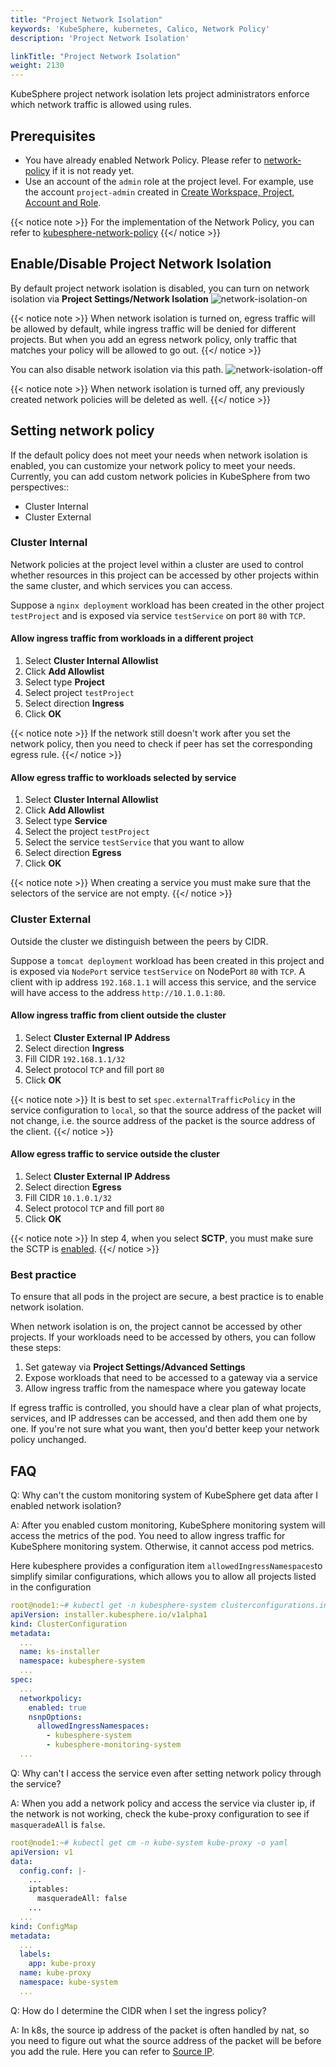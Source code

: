```yaml
---
title: "Project Network Isolation"
keywords: 'KubeSphere, kubernetes, Calico, Network Policy'
description: 'Project Network Isolation'

linkTitle: "Project Network Isolation"
weight: 2130
---
```


KubeSphere project network isolation lets project administrators enforce which network traffic is allowed using rules.

## Prerequisites

- You have already enabled Network Policy. Please refer to [network-policy](../../pluggable-components/network-policy) if it is not ready yet.
- Use an account of the `admin` role at the project level. For example, use the account `project-admin` created in [Create Workspace, Project, Account and Role](../../quick-start/create-workspace-and-project/).

{{< notice note >}}
For the implementation of the Network Policy, you can refer to [kubesphere-network-policy](https://github.com/kubesphere/community/blob/master/sig-network/concepts-and-designs/kubesphere-network-policy.md)
{{</ notice >}}

## Enable/Disable Project Network Isolation

By default project network isolation is disabled, you can turn on network isolation via **Project Settings/Network Isolation**
![network-isolation-on](/images/docs/project-administration/network-isolation-on.png)

{{< notice note >}}
When network isolation is turned on, egress traffic will be allowed by default, while ingress traffic will be denied for
 different projects. But when you add an egress network policy, only traffic that matches your policy will be allowed to go out.
{{</ notice >}}

You can also disable network isolation via this path.
![network-isolation-off](/images/docs/project-administration/network-isolation-off.png)

{{< notice note >}}
When network isolation is turned off, any previously created network policies will be deleted as well.
{{</ notice >}}

## Setting network policy

If the default policy does not meet your needs when network isolation is enabled, you can customize your network policy
to meet your needs. Currently, you can add custom network policies in KubeSphere from two perspectives::
- Cluster Internal
- Cluster External

### Cluster Internal

Network policies at the project level within a cluster are used to control whether resources in this project can be accessed by other projects within the same cluster, and which services you can access.

Suppose a `nginx deployment` workload has been created in the other project `testProject` and is exposed via service `testService` on port `80` with `TCP`.

#### Allow ingress traffic from workloads in a different project

1. Select **Cluster Internal Allowlist**
2. Click **Add Allowlist**
3. Select type **Project**
4. Select project `testProject`
5. Select direction **Ingress**
6. Click **OK**

{{< notice note >}}
If the network still doesn't work after you set the network policy, then you need to check if peer has set the corresponding egress rule.
{{</ notice >}}

#### Allow egress traffic to workloads selected by service

1. Select **Cluster Internal Allowlist**
2. Click **Add Allowlist**
3. Select type **Service**
4. Select the project `testProject`
5. Select the service `testService` that you want to allow
6. Select direction **Egress**
7. Click **OK**

{{< notice note >}}
When creating a service you must make sure that the selectors of the service are not empty.
{{</ notice >}}

### Cluster External

Outside the cluster we distinguish between the peers by CIDR.

Suppose a `tomcat deployment` workload has been created in this project  and is exposed via `NodePort` service `testService` on NodePort `80` with `TCP`.
A client with ip address `192.168.1.1` will access this service, and the service will have access to the address `http://10.1.0.1:80`.

#### Allow ingress traffic from client outside the cluster

1. Select **Cluster External IP Address**
2. Select direction **Ingress**
3. Fill CIDR `192.168.1.1/32`
4. Select protocol `TCP` and fill port `80`
5. Click **OK**

{{< notice note >}}
It is best to set `spec.externalTrafficPolicy` in the service configuration to `local`, so that the source address of the packet will not change, i.e. the source address of the packet is the source address of the client.
{{</ notice >}}

#### Allow egress traffic to service outside the cluster

1. Select **Cluster External IP Address**
2. Select direction **Egress**
3. Fill CIDR `10.1.0.1/32`
4. Select protocol `TCP` and fill port `80`
5. Click **OK**

{{< notice note >}}
In step 4, when you select **SCTP**, you must make sure the SCTP is [enabled](https://kubernetes.io/docs/concepts/services-networking/network-policies/#sctp-support). 
{{</ notice >}}

### Best practice

To ensure that all pods in the project are secure, a best practice is to enable network isolation. 

When network isolation is on, the project cannot be accessed by other projects.  If your workloads need to be accessed by others, you can follow these steps:
1. Set gateway via **Project Settings/Advanced Settings**
2. Expose workloads that need to be accessed to a gateway via a service
3. Allow ingress traffic from the namespace where you gateway locate

If egress traffic is controlled, you should have a clear plan of what projects, services, and IP addresses can be accessed, and then add them one by one.
If you're not sure what you want, then you'd better keep your network policy unchanged.

## FAQ

Q: Why can't the custom monitoring system of KubeSphere get data after I enabled network isolation?

A: After you enabled custom monitoring, KubeSphere monitoring system will access the metrics of the pod. You need to allow ingress traffic for KubeSphere monitoring system. Otherwise, it cannot access pod metrics.

Here kubesphere provides a configuration item `allowedIngressNamespaces`to simplify similar configurations, which allows you to allow all projects
 listed in the configuration
```yaml
root@node1:~# kubectl get -n kubesphere-system clusterconfigurations.installer.kubesphere.io  ks-installer -o yaml
apiVersion: installer.kubesphere.io/v1alpha1
kind: ClusterConfiguration
metadata:
  ...
  name: ks-installer
  namespace: kubesphere-system
  ...
spec:
  ...
  networkpolicy:
    enabled: true
    nsnpOptions:
      allowedIngressNamespaces:
        - kubesphere-system
        - kubesphere-monitoring-system
  ...
``` 

Q: Why can't I access the service even after setting network policy through the service?

A: When you add a network policy and access the service via cluster ip, if the network is not 
   working, check the kube-proxy configuration to see if `masqueradeAll` is `false`.
   
   ```yaml
   root@node1:~# kubectl get cm -n kube-system kube-proxy -o yaml
   apiVersion: v1
   data:
     config.conf: |-
       ...
       iptables:
         masqueradeAll: false
       ...  
     ...
   kind: ConfigMap
   metadata:
     ...
     labels:
       app: kube-proxy
     name: kube-proxy
     namespace: kube-system
     ...
   ```

Q: How do I determine the CIDR when I set the ingress policy?

A: In k8s, the source ip address of the packet is often handled by nat, 
   so you need to figure out what the source address of the packet will be before you add the rule.
   Here you can refer to [Source IP](https://github.com/kubesphere/community/blob/master/sig-network/concepts-and-designs/kubesphere-network-policy.md#source-ip).
 